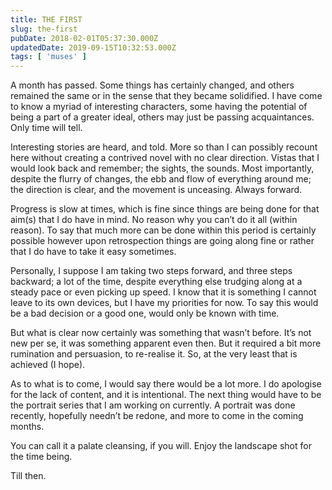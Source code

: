 ```yaml
---
title: THE FIRST
slug: the-first
pubDate: 2018-02-01T05:37:30.000Z
updatedDate: 2019-09-15T10:32:53.000Z
tags: [ 'muses' ]
---
```


A month has passed. Some things has certainly changed, and others remained the same or in the sense that they became solidified. I have come to know a myriad of interesting characters, some having the potential of being a part of a greater ideal, others may just be passing acquaintances. Only time will tell.

Interesting stories are heard, and told. More so than I can possibly recount here without creating a contrived novel with no clear direction. Vistas that I would look back and remember; the sights, the sounds. Most importantly, despite the flurry of changes, the ebb and flow of everything around me; the direction is clear, and the movement is unceasing. Always forward.

Progress is slow at times, which is fine since things are being done for that aim(s) that I do have in mind. No reason why you can’t do it all (within reason). To say that much more can be done within this period is certainly possible however upon retrospection things are going along fine or rather that I do have to take it easy sometimes.

Personally, I suppose I am taking two steps forward, and three steps backward; a lot of the time, despite everything else trudging along at a steady pace or even picking up speed. I know that it is something I cannot leave to its own devices, but I have my priorities for now. To say this would be a bad decision or a good one, would only be known with time.

But what is clear now certainly was something that wasn’t before. It’s not new per se, it was something apparent even then. But it required a bit more rumination and persuasion, to re-realise it. So, at the very least that is achieved (I hope).

As to what is to come, I would say there would be a lot more. I do apologise for the lack of content, and it is intentional. The next thing would have to be the portrait series that I am working on currently. A portrait was done recently, hopefully needn’t be redone, and more to come in the coming months.

You can call it a palate cleansing, if you will. Enjoy the landscape shot for the time being.

Till then.
